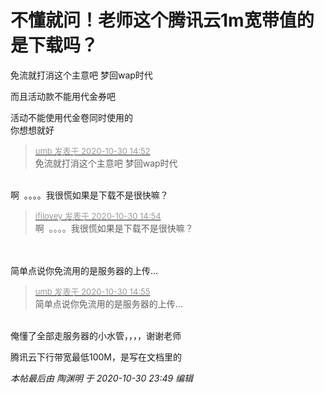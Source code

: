 # 不懂就问！老师这个腾讯云1m宽带值的是下载吗？


免流就打消这个主意吧 梦回wap时代

而且活动款不能用代金券吧<br />


活动不能使用代金卷同时使用的&nbsp;&nbsp;<br />
你想想就好 

<div class="quote"><blockquote><font size="2"><a href="https://www.hostloc.com/forum.php?mod=redirect&amp;goto=findpost&amp;pid=9375265&amp;ptid=760237" target="_blank"><font color="#999999">umb 发表于 2020-10-30 14:52</font></a></font><br />
免流就打消这个主意吧 梦回wap时代</blockquote></div><br />
<img src="static/image/smiley/yct/006.gif" smilieid="32" border="0" alt="" />啊&nbsp;&nbsp;。。。。我很慌如果是下载不是很快嘛？

<div class="quote"><blockquote><font size="2"><a href="https://www.hostloc.com/forum.php?mod=redirect&amp;goto=findpost&amp;pid=9375280&amp;ptid=760237" target="_blank"><font color="#999999">ifilovey 发表于 2020-10-30 14:54</font></a></font><br />
啊&nbsp;&nbsp;。。。。我很慌如果是下载不是很快嘛？</blockquote></div><br />
<br />
简单点说你免流用的是服务器的上传...

<div class="quote"><blockquote><font size="2"><a href="https://www.hostloc.com/forum.php?mod=redirect&amp;goto=findpost&amp;pid=9375284&amp;ptid=760237" target="_blank"><font color="#999999">umb 发表于 2020-10-30 14:55</font></a></font><br />
简单点说你免流用的是服务器的上传...</blockquote></div><br />
俺懂了全部走服务器的小水管，，，，谢谢老师

腾讯云下行带宽最低100M，是写在文档里的

<i class="pstatus"> 本帖最后由 陶渊明 于 2020-10-30 23:49 编辑 </i><br />
<br />
<img src="static/image/smiley/default/smile.gif" smilieid="1" border="0" alt="" /> 
